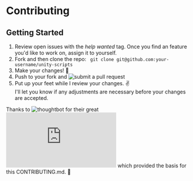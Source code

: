 # Contributing

## Getting Started
1. Review open issues with the _help wanted_ tag. Once you find an feature you'd like to work on, assign it to yourself.
2. Fork and then clone the repo:
``` git clone git@github.com:your-username/unity-scripts```
3. Make your changes! :tada:
4. Push to your fork and ![submit a pull request](https://github.com/computer-club/expander/compare "submit a pull request")
5. Put up your feet while I review your changes.  :v:  
I'll let you know if any adjustments are necessary before your changes are accepted.

Thanks to ![thoughtbot](https://github.com/thoughtbot) for their great ![CONTRIBUTING.md](https://github.com/thoughtbot/factory_girl_rails/blob/master/CONTRIBUTING.md) which provided the basis for this CONTRIBUTING.md. :pray:
